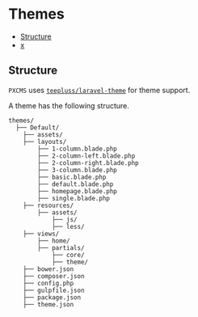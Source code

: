 # Themes

- [Structure](#structure)
- [x](#x)

## <a name="structure">Structure</a>
`PXCMS` uses [`teepluss/laravel-theme`](https://github.com/teepluss/laravel-theme) for theme support.

A theme has the following structure.
```
themes/
  ├── Default/
    ├── assets/
    ├── layouts/
        ├── 1-column.blade.php
        ├── 2-column-left.blade.php
        ├── 2-column-right.blade.php
        ├── 3-column.blade.php
        ├── basic.blade.php
        ├── default.blade.php
        ├── homepage.blade.php
        ├── single.blade.php
    ├── resources/
        ├── assets/
            ├── js/
            ├── less/
    ├── views/
        ├── home/
        ├── partials/
            ├── core/
            ├── theme/
    ├── bower.json
    ├── composer.json
    ├── config.php
    ├── gulpfile.json
    ├── package.json
    ├── theme.json
```


